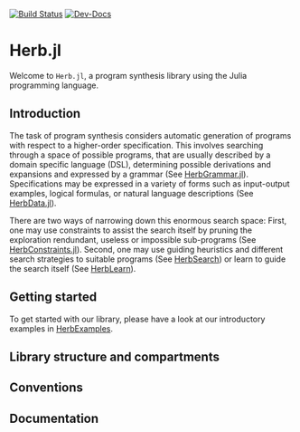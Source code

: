 [![Build Status](https://github.com/Herb-AI/Herb.jl/actions/workflows/CI.yml/badge.svg?branch=master)](https://github.com/Herb-AI/Herb.jl/actions/workflows/CI.yml?query=branch%3Amaster)
[![Dev-Docs](https://img.shields.io/badge/docs-latest-blue.svg)](https://Herb-AI.github.io/Herb.jl/dev)


# Herb.jl
Welcome to `Herb.jl`, a program synthesis library using the Julia programming language. 

## Introduction
The task of program synthesis considers automatic generation of programs with respect to a higher-order specification. 
This involves searching through a space of possible programs, that are usually described by a domain specific language (DSL), determining possible derivations and expansions and expressed by a grammar (See [HerbGrammar.jl](https://github.com/Herb-AI/HerbGrammar.jl)). Specifications may be expressed in a variety of forms such as input-output examples, logical formulas, or natural language descriptions (See [HerbData.jl](https://github.com/Herb-AI/HerbData.jl)). 

There are two ways of narrowing down this enormous search space: First, one may use constraints to assist the search itself by pruning the exploration rendundant, useless or impossible sub-programs (See [HerbConstraints.jl](https://github.com/Herb-AI/HerbConstraints.jl)). 
Second, one may use guiding heuristics and different search strategies to suitable programs (See [HerbSearch](https://github.com/Herb-AI/HerbSearch.jl)) or learn to guide the search itself (See [HerbLearn](yet_to_be_published)).

## Getting started
To get started with our library, please have a look at our introductory examples in [HerbExamples](https://github.com/Herb-AI/HerbExamples.jl). 

## Library structure and compartments

## Conventions

## Documentation

